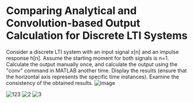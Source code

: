 # Comparing Analytical and Convolution-based Output Calculation for Discrete LTI Systems
Consider a discrete LTI system with an input signal x[n] and an impulse response h[n]. Assume the starting moment for both signals is n=1. Calculate the output manually once, and calculate the output using the "conv" command in MATLAB another time. Display the results (ensure that the horizontal axis represents the specific time instances). Examine the consistency of the obtained results.
![image](https://github.com/ErfanPanahi/Separation-of-original-signal/assets/107314081/3c4b1f52-8773-40df-b411-e4e461b35f9d)

![123](https://github.com/ErfanPanahi/Separation-of-original-signal/assets/107314081/a807e519-f010-49fc-8a3c-be37f8a32f18)
![2](https://github.com/ErfanPanahi/Separation-of-original-signal/assets/107314081/2f9cccd5-8ed2-48f6-a1bb-f18aa04cf833)
![3](https://github.com/ErfanPanahi/Separation-of-original-signal/assets/107314081/2db4c304-2d1b-4a67-b59a-32dd64e707da)
